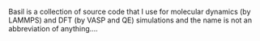 Basil is a collection of source code that I use for molecular dynamics (by LAMMPS) and DFT (by VASP and QE) simulations and the name is not an abbreviation of anything.... 